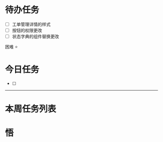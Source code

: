 # 待办任务
- [ ] 工单管理详情的样式
- [ ] 按钮的权限更改
- [ ] 状态字典的组件替换更改

困难
⭐

# 今日任务
- [ ] 




------
# 本周任务列表



# 悟